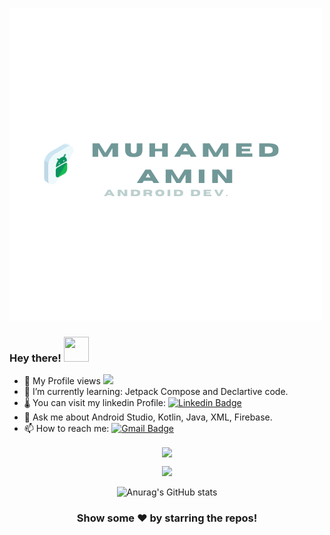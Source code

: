  ![Muhamed-Amin-Hassan.png!](/2.png)




### Hey there! <img src="https://media.giphy.com/media/hvRJCLFzcasrR4ia7z/giphy.gif" width="40" height="40">

- 🔭 My Profile views ![](https://komarev.com/ghpvc/?username=muhamedamin308)
- 🌱 I’m currently learning: Jetpack Compose and Declartive code.
- 🌡️ You can visit my linkedin Profile: <a href ="https://www.linkedin.com/in/muhamed-amin-hassan/">![Linkedin Badge](https://img.shields.io/badge/-LinkedIn-c14438?style=flat-square&logo=Linkedin&logoColor=white&link=mailto:muhamed.amin.2290@gmail.com)</a>
- 💬 Ask me about Android Studio, Kotlin, Java, XML, Firebase.
- 📫 How to reach me: <a href ="mailto:mohamed.amin.2290@gmail.com">![Gmail Badge](https://img.shields.io/badge/Gmail-D14836?style=for-the-badge&logo=gmail&logoColor=white)</a>

<p></p>
<div align = "center">
  <p><img align="center" src="https://github-readme-stats.vercel.app/api/top-langs/?username=muhamedamin308&theme=dark" /></p>
  
 <p align="center">
  <a href="https://skillicons.dev">
    <img src="https://skillicons.dev/icons?i=androidstudio,kotlin,java,github,firebase,idea" />
  </a>
</p>
 <!-- 
  <p><img src="https://i.giphy.com/media/LMt9638dO8dftAjtco/200.webp" width="100"><img src="https://i.giphy.com/media/IdyAQJVN2kVPNUrojM/200.webp" width="100"><img src="https://i.giphy.com/media/KzJkzjggfGN5Py6nkT/200.webp" width="100"></p>
-->

![Anurag's GitHub stats](https://github-readme-stats.vercel.app/api?username=muhamedamin308)
<div align="center">

### Show some ❤️ by starring the repos!
</div>
